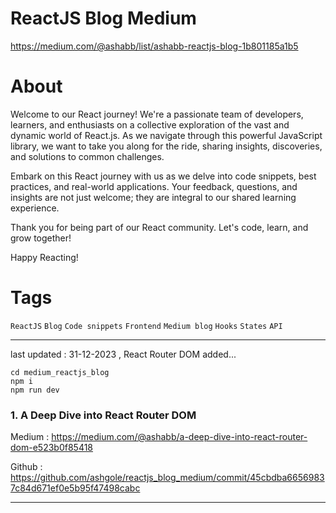 # ReactJS Blog Medium
https://medium.com/@ashabb/list/ashabb-reactjs-blog-1b801185a1b5


# About

Welcome to our React journey! We're a passionate team of developers, learners, and enthusiasts on a collective exploration of the vast and dynamic world of React.js. As we navigate through this powerful JavaScript library, we want to take you along for the ride, sharing insights, discoveries, and solutions to common challenges.

Embark on this React journey with us as we delve into code snippets, best practices, and real-world applications. Your feedback, questions, and insights are not just welcome; they are integral to our shared learning experience.

Thank you for being part of our React community. Let's code, learn, and grow together!

Happy Reacting!

# Tags

`ReactJS` `Blog` `Code snippets` `Frontend` `Medium blog` `Hooks` `States` `API`

***
last updated : 31-12-2023 ,
React Router DOM added...

```
cd medium_reactjs_blog
npm i
npm run dev
```

### 1. A Deep Dive into React Router DOM

Medium : https://medium.com/@ashabb/a-deep-dive-into-react-router-dom-e523b0f85418

Github : https://github.com/ashgole/reactjs_blog_medium/commit/45cbdba66569837c84d671ef0e5b95f47498cabc

***
